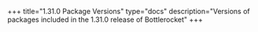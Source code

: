 +++
title="1.31.0 Package Versions"
type="docs"
description="Versions of packages included in the 1.31.0 release of Bottlerocket"
+++
